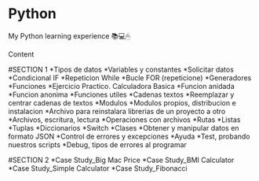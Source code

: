 # Python
 My Python learning experience 📚💻🖱
 
Content 

#SECTION 1
*Tipos de datos 
*Variables y constantes
*Solicitar datos
*Condicional IF
*Repeticion While
*Bucle FOR (repeticione)
*Generadores
*Funciones
*Ejercicio Practico. Calculadora Basica
*Funcion anidada
*Funcion anonima
*Funciones utiles
*Cadenas textos
*Reemplazar y centrar cadenas de textos
*Modulos
*Modulos propios, distribucion e instalacion
*Archivo para reinstalara librerias de un proyecto a otro
*Archivos, escritura, lectura
*Operaciones con archivos
*Rutas
*Listas
*Tuplas
*Diccionarios
*Switch
*Clases
*Obtener y manipular datos en formato JSON
*Control de errores y excepciones
*Ayuda
*Test, probando nuestros scripts
*Debug, tipos de errores al programar

#SECTION 2
*Case Study_Big Mac Price
*Case Study_BMI Calculator
*Case Study_Simple Calculator
*Case Study_Fibonacci
